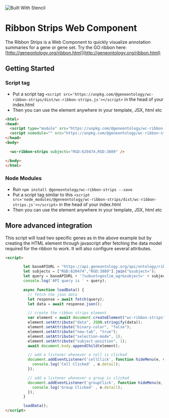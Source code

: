 ![Built With Stencil](https://img.shields.io/badge/-Built%20With%20Stencil-16161d.svg?logo=data%3Aimage%2Fsvg%2Bxml%3Bbase64%2CPD94bWwgdmVyc2lvbj0iMS4wIiBlbmNvZGluZz0idXRmLTgiPz4KPCEtLSBHZW5lcmF0b3I6IEFkb2JlIElsbHVzdHJhdG9yIDE5LjIuMSwgU1ZHIEV4cG9ydCBQbHVnLUluIC4gU1ZHIFZlcnNpb246IDYuMDAgQnVpbGQgMCkgIC0tPgo8c3ZnIHZlcnNpb249IjEuMSIgaWQ9IkxheWVyXzEiIHhtbG5zPSJodHRwOi8vd3d3LnczLm9yZy8yMDAwL3N2ZyIgeG1sbnM6eGxpbms9Imh0dHA6Ly93d3cudzMub3JnLzE5OTkveGxpbmsiIHg9IjBweCIgeT0iMHB4IgoJIHZpZXdCb3g9IjAgMCA1MTIgNTEyIiBzdHlsZT0iZW5hYmxlLWJhY2tncm91bmQ6bmV3IDAgMCA1MTIgNTEyOyIgeG1sOnNwYWNlPSJwcmVzZXJ2ZSI%2BCjxzdHlsZSB0eXBlPSJ0ZXh0L2NzcyI%2BCgkuc3Qwe2ZpbGw6I0ZGRkZGRjt9Cjwvc3R5bGU%2BCjxwYXRoIGNsYXNzPSJzdDAiIGQ9Ik00MjQuNywzNzMuOWMwLDM3LjYtNTUuMSw2OC42LTkyLjcsNjguNkgxODAuNGMtMzcuOSwwLTkyLjctMzAuNy05Mi43LTY4LjZ2LTMuNmgzMzYuOVYzNzMuOXoiLz4KPHBhdGggY2xhc3M9InN0MCIgZD0iTTQyNC43LDI5Mi4xSDE4MC40Yy0zNy42LDAtOTIuNy0zMS05Mi43LTY4LjZ2LTMuNkgzMzJjMzcuNiwwLDkyLjcsMzEsOTIuNyw2OC42VjI5Mi4xeiIvPgo8cGF0aCBjbGFzcz0ic3QwIiBkPSJNNDI0LjcsMTQxLjdIODcuN3YtMy42YzAtMzcuNiw1NC44LTY4LjYsOTIuNy02OC42SDMzMmMzNy45LDAsOTIuNywzMC43LDkyLjcsNjguNlYxNDEuN3oiLz4KPC9zdmc%2BCg%3D%3D&colorA=16161d&style=flat-square)

# Ribbon Strips Web Component

The Ribbon Strips is a Web Component to quickly visualize annotation summaries for a gene or gene set. Try the GO ribbon here: [http://geneontology.org/ribbon.html](http://geneontology.org/ribbon.html)

## Getting Started

### Script tag

- Put a script tag  `<script src='https://unpkg.com/@geneontology/wc-ribbon-strips/dist/wc-ribbon-strips.js'></script>` in the head of your index.html
- Then you can use the element anywhere in your template, JSX, html etc

```html
<html>
<head>
  <script type="module" src="https://unpkg.com/@geneontology/wc-ribbon-strips/dist/wc-ribbon-strips/wc-ribbon-strips.esm.js"></script>
  <script nomodule="" src="https://unpkg.com/@geneontology/wc-ribbon-strips/dist/wc-ribbon-strips/wc-ribbon-strips.js"></script>
</head>
<body>

  <wc-ribbon-strips subjects="RGD:620474,RGD:3889" />

</body>
</html>
```

### Node Modules
- Run `npm install @geneontology/wc-ribbon-strips --save`
- Put a script tag similar to this `<script src='node_modules/@geneontology/wc-ribbon-strips/dist/wc-ribbon-strips.js'></script>` in the head of your index.html
- Then you can use the element anywhere in your template, JSX, html etc

## More advanced integration

This script will load two specific genes as in the above example but by creating the HTML element through javascript after fetching the data model required for the ribbon to work. It will also configure several attributes.

```html
<script>

        let baseAPIURL = "https://api.geneontology.org/api/ontology/ribbon/";
        let subjects = ["RGD:620474","RGD:3889"].join("&subject=");
        let query = baseAPIURL + '?subset=goslim_agr&subject=' + subjects;
        console.log('API query is ' + query);

        async function loadData() {
          // fetch the json data
          let response = await fetch(query);
          let data = await response.json();

          // create the ribbon strips element
          var element = await document.createElement("wc-ribbon-strips");
          element.setAttribute("data", JSON.stringify(data));
          element.setAttribute("binary-color", "false");
          element.setAttribute("new-tab", "true");
          element.setAttribute("selection-mode", 1);
          element.setAttribute("subject-position", 1);
          await document.body.appendChild(element);

          // add a listener whenever a cell is clicked
          document.addEventListener('cellClick', function hideMenu(e, v) {
            console.log('Cell Clicked' , e.detail);
          });

          // add a listener whenever a group is clicked
          document.addEventListener('groupClick', function hideMenu(e, v) {
            console.log('Group Clicked' , e.detail);
          });
        }

        loadData();
</script>
```